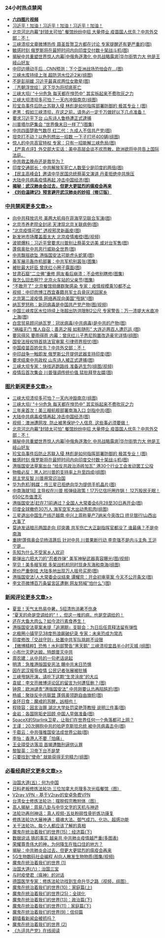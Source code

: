 <div class="catlist">
<h3>24小时热点禁闻</h3>
<ul>
<li><b><a href="http://d1.bdrive.tk/64.mp4" target="_blank">六四图片视频</a></b></li>
<li><a href="https://github.com/fqnews/bnews/blob/master/comments/20200621/783267.md">习近平！加油！习近平！加油！习近平！加油！</a></li>
<li><a href="https://github.com/fqnews/bnews/blob/master/topimagenews/20200621/1348389.md">北京河北内幕“封锁太可怕” 餐馆纷纷中招 大量停业 疫苗国人优先？中共外交部：不！</a></li>
<li><a href="https://github.com/fqnews/bnews/blob/master/cnnews/20200621/1348321.md">三峡溃坝文章微博热传 聂圣哲贺卫方都在讨论 专家提醒还有更严重的(图)</a></li>
<li><a href="https://github.com/fqnews/bnews/blob/master/topimagenews/20200621/1348275.md">敏感时刻 俄罗斯将在最短时间内向印度交付数十架战斗机(图)</a></li>
<li><a href="https://github.com/fqnews/bnews/blob/master/topimagenews/20200621/1348327.md">揭秘中共重塑世界惊人内幕|中俄角逐激化 中共战略露底|华尔街势力大 他是王岐山好友</a></li>
<li><a href="https://github.com/fqnews/bnews/blob/master/cbnews/20200621/1348269.md">中印边境动手后…CNN预测：下个亚洲战场恐怕会在…(图)</a></li>
<li><a href="https://github.com/fqnews/bnews/blob/master/cbnews/20200622/1348445.md">三峡水库持续上涨 超防洪水位近2米(组图)</a></li>
<li><a href="https://github.com/fqnews/bnews/blob/master/cbnews/20200622/1348493.md">不是彭丽媛 习近平最喜欢两位女歌星(图)</a></li>
<li><a href="https://github.com/fqnews/bnews/blob/master/ssgc/20200622/1348459.md">〖兲朝浮世绘〗这下华为将彻底死亡</a></li>
<li><a href="https://github.com/fqnews/bnews/blob/master/topimagenews/20200622/1348484.md">三峡大坝/ “十分危急 每天都在惶恐中” 其实拆起来不费吹灰之力</a></li>
<li><a href="https://github.com/fqnews/bnews/blob/master/topimagenews/20200622/1348555.md">三峡大坝溃坝多可怕？一天内冲毁南京(组图)</a></li>
<li><a href="https://github.com/fqnews/bnews/blob/master/topimagenews/20200621/1348303.md">珍宝岛事件后防止苏联入侵 林彪是如何指挥部署防御的 极其专业！(图)</a></li>
<li><a href="https://github.com/fqnews/bnews/blob/master/bannedvideo/20200621/1348397.md">老黑：假如三峡溃坝，在这之前，请务必一定千万做好以下几点准备！ </a></li>
<li><a href="https://github.com/fqnews/bnews/blob/master/renquan/20200621/1348362.md">要求习近平下台 山东诗人鲁杨遭正式逮捕</a></li>
<li><a href="https://github.com/fqnews/bnews/blob/master/cbnews/20200621/1348304.md">川普塔尔萨集会 “世界像末日一样了”(图集)</a></li>
<li><a href="https://github.com/fqnews/bnews/blob/master/cbnews/20200622/1348442.md">中共四面楚歌气数尽 红二代：九成人不信共产党(图)</a></li>
<li><a href="https://github.com/fqnews/bnews/blob/master/cnnews/20200621/1348290.md">坦克打不动？以色列想出一招数 一下子打坏400辆(组图)</a></li>
<li><a href="https://github.com/fqnews/bnews/blob/master/cbnews/20200622/1348498.md">惊人的中共高官特权 专家：只有一招能解三峡危局(图)</a></li>
<li><a href="https://github.com/fqnews/bnews/blob/master/cbnews/20200621/1348268.md">【严真点评】外交部大实话：美中高层会谈不欢而散，欧洲欲将中共告上国际法庭。</a></li>
<li><a href="https://github.com/fqnews/bnews/blob/master/cbnews/20200621/1348391.md">中共救孟晚舟还是救华为？</a></li>
<li><a href="https://github.com/fqnews/bnews/blob/master/cbnews/20200621/1348398.md">印度交通部长：中共解放军死亡人数至少是印度的两倍(图)</a></li>
<li><a href="https://github.com/fqnews/bnews/blob/master/comments/20200622/1348456.md">【民主高峰会】邀请中华民国总统蔡英文演讲 丹麦拒绝中共施压</a></li>
<li><a href="https://github.com/fqnews/bnews/blob/master/topimagenews/20200622/1348419.md">大陆中共病毒疫情再起 冲击中国经济(图)</a></li>
<li><b><a href="https://github.com/fqnews/bnews/blob/master/comments/20200211/1275071.md" target="_blank">揭秘：武汉肺炎会过去，但更大更猛烈的瘟疫会再来</a></b></li>
<li><b><a href="https://github.com/fqnews/bnews/blob/master/comments/20200207/1272816.md" target="_blank">《刘伯温碑记》预言避开武汉肺炎的妙招（修订版）</a></b></li>
</ul>
</div>

<div class="catlist">
<h3><a href="https://github.com/fqnews/bnews/blob/master/cbnews/" target="_blank">中共禁闻</a><span><a href="https://github.com/fqnews/bnews/blob/master/cbnews/" target="_blank" rel="nofollow">更多文章>></a></span></h3>
<ul>
<li><a href="https://github.com/fqnews/bnews/blob/master/cbnews/20200622/1348661.md" target="_blank">向中共释放讯号 美两大航母在菲海罕见联合军演(图)</a></li>
<li><a href="https://github.com/fqnews/bnews/blob/master/cbnews/20200622/1348660.md" target="_blank">北京市养老院全封闭 天津现北京关联病例(图)</a></li>
<li><a href="https://github.com/fqnews/bnews/blob/master/cbnews/20200622/1348656.md" target="_blank">“北京疫情可控” 透视邪灵新画皮(图)</a></li>
<li><a href="https://github.com/fqnews/bnews/blob/master/cbnews/20200622/1348655.md" target="_blank">新发地市场覆盖面太大 北京疫情难控(图/视频)</a></li>
<li><a href="https://github.com/fqnews/bnews/blob/master/cbnews/20200622/1348654.md" target="_blank">波顿爆料：习近平曾要求川普别让蔡英文访美 或对台军售(图)</a></li>
<li><a href="https://github.com/fqnews/bnews/blob/master/cbnews/20200622/1348650.md" target="_blank">蓬佩奥批中共恶行威胁全世界(图)</a></li>
<li><a href="https://github.com/fqnews/bnews/blob/master/cbnews/20200622/1348647.md" target="_blank">中共飘摇欲坠 港版国安法可能虎头蛇尾(图)</a></li>
<li><a href="https://github.com/fqnews/bnews/blob/master/cbnews/20200622/1348646.md" target="_blank">美军展示轰炸机部署：中共军机别嚣张(图集)</a></li>
<li><a href="https://github.com/fqnews/bnews/blob/master/cbnews/20200622/1348645.md" target="_blank">被批最大奸臣 曾庆红小圈子露面(图)</a></li>
<li><a href="https://github.com/fqnews/bnews/blob/master/cbnews/20200622/1348622.md" target="_blank">甘肃石窟“二立佛”重修 网友看后崩溃：不会修别瞎修(图集)</a></li>
<li><a href="https://github.com/fqnews/bnews/blob/master/cbnews/20200622/1348621.md" target="_blank">我怎么回去啊?? 北京火车站的父亲节(图集)</a></li>
<li><a href="https://github.com/fqnews/bnews/blob/master/cbnews/20200622/1348620.md" target="_blank">“不敢开了” 北京餐馆频爆群聚感染 专家：疫情规模乘10都不止</a></li>
<li><a href="https://github.com/fqnews/bnews/blob/master/cbnews/20200622/1348589.md" target="_blank">视频：中印肉博江西宜春籍共军士兵骨灰送回家乡</a></li>
<li><a href="https://github.com/fqnews/bnews/blob/master/cbnews/20200622/1348584.md" target="_blank">北京第二波疫情 网络再现向美国“甩锅”(图)</a></li>
<li><a href="https://github.com/fqnews/bnews/blob/master/cbnews/20200622/1348578.md" target="_blank">纳瓦罗怒称：新冠病毒是中国共产党产物(图/视频)</a></li>
<li><a href="https://github.com/fqnews/bnews/blob/master/cbnews/20200622/1348577.md" target="_blank">中国三峡库区水位持续上涨超出防洪限制2公尺 专家警告：万一溃堤大水直冲上海(图)</a></li>
<li><a href="https://github.com/fqnews/bnews/blob/master/cbnews/20200622/1348566.md" target="_blank">白宫贸易顾问纳瓦罗：冠状病毒(中共病毒)是中共的产物(图)</a></li>
<li><a href="https://github.com/fqnews/bnews/blob/master/cbnews/20200622/1348565.md" target="_blank">“祸福无门 惟人自召；善恶之报 如影随形” 大连近两百人遭厄运 (图)</a></li>
<li><a href="https://github.com/fqnews/bnews/blob/master/cbnews/20200622/1348558.md" target="_blank">要风得风 要雨得雨 内幕：曾庆红儿子悉尼购置改造豪宅详情(组图)</a></li>
<li><a href="https://github.com/fqnews/bnews/blob/master/cbnews/20200622/1348557.md" target="_blank">国安法授权特首挑法官审案 引律师界担忧(图)</a></li>
<li><a href="https://github.com/fqnews/bnews/blob/master/cbnews/20200622/1348556.md" target="_blank">中国疫苗百姓优先？中共外交部：不！</a></li>
<li><a href="https://github.com/fqnews/bnews/blob/master/cbnews/20200622/1348543.md" target="_blank">中印战争一触即发 俄罗斯公开提供武器支持印度(图)</a></li>
<li><a href="https://github.com/fqnews/bnews/blob/master/cbnews/20200622/1348542.md" target="_blank">要求结束中共政权 山东诗人被正式逮捕(图)</a></li>
<li><a href="https://github.com/fqnews/bnews/blob/master/cbnews/20200622/1348541.md" target="_blank">三峡大坝专家：快找逃跑路线 准备逃生包(组图/视频)</a></li>
<li><a href="https://github.com/fqnews/bnews/blob/master/cbnews/20200622/1348525.md" target="_blank">疫情后首次集会 川普强调传统价值 猛批拜登左媒(图)</a></li>

</ul>
</div>
<div class="catlist">
<h3><a href="https://github.com/fqnews/bnews/blob/master/topimagenews/" target="_blank">图片新闻</a><span><a href="https://github.com/fqnews/bnews/blob/master/topimagenews/" target="_blank" rel="nofollow">更多文章>></a></span></h3>
<ul>
<li><a href="https://github.com/fqnews/bnews/blob/master/topimagenews/20200622/1348555.md" target="_blank">三峡大坝溃坝多可怕？一天内冲毁南京(组图)</a></li>
<li><a href="https://github.com/fqnews/bnews/blob/master/topimagenews/20200622/1348484.md" target="_blank">三峡大坝/ “十分危急 每天都在惶恐中” 其实拆起来不费吹灰之力</a></li>
<li><a href="https://github.com/fqnews/bnews/blob/master/topimagenews/20200622/1348425.md" target="_blank">三年来首次！美三艘航舰部署南海入口 剑指中共(图)</a></li>
<li><a href="https://github.com/fqnews/bnews/blob/master/topimagenews/20200622/1348419.md" target="_blank">大陆中共病毒疫情再起 冲击中国经济(图)</a></li>
<li><a href="https://github.com/fqnews/bnews/blob/master/comments/20200621/1348405.md" target="_blank">视频：澳洲遭网攻, 防止被黑保护个人信息, 这些事必须要做！</a></li>
<li><a href="https://github.com/fqnews/bnews/blob/master/topimagenews/20200621/1348389.md" target="_blank">北京河北内幕“封锁太可怕” 餐馆纷纷中招 大量停业 疫苗国人优先？中共外交部：不！</a></li>
<li><a href="https://github.com/fqnews/bnews/blob/master/topimagenews/20200621/1348327.md" target="_blank">揭秘中共重塑世界惊人内幕|中俄角逐激化 中共战略露底|华尔街势力大 他是王岐山好友</a></li>
<li><a href="https://github.com/fqnews/bnews/blob/master/topimagenews/20200621/1348303.md" target="_blank">珍宝岛事件后防止苏联入侵 林彪是如何指挥部署防御的 极其专业！(图)</a></li>
<li><a href="https://github.com/fqnews/bnews/blob/master/topimagenews/20200621/1348275.md" target="_blank">敏感时刻 俄罗斯将在最短时间内向印度交付数十架战斗机(图)</a></li>
<li><a href="https://github.com/fqnews/bnews/blob/master/topimagenews/20200621/1348251.md" target="_blank">港版国安法草案出台 &#8220;给反共政治添砖加瓦&#8221; 港30个行业工会发动罢工公投</a></li>
<li><a href="https://github.com/fqnews/bnews/blob/master/topimagenews/20200621/1348244.md" target="_blank">物极必反：黑人对川普的支持率上升至四成(组图)</a></li>
<li><a href="https://github.com/fqnews/bnews/blob/master/comments/20200621/1348236.md" target="_blank">民主党反智 川普用常识治国</a></li>
<li><a href="https://github.com/fqnews/bnews/blob/master/topimagenews/20200621/1348187.md" target="_blank">华为危机|韩媒：传三星已拒绝向华为提供手机晶片(图)</a></li>
<li><a href="https://github.com/fqnews/bnews/blob/master/topimagenews/20200621/1348186.md" target="_blank">中南海就1招 主导权在川普 核弹级政策！17万亿信托圈炸锅！ 12万股民无眠！650亿市值湮灭</a></li>
<li><a href="https://github.com/fqnews/bnews/blob/master/topimagenews/20200621/1348151.md" target="_blank">港版国安法|赶在7.1前通过？全国人大常委会6月28至30日再开会(图)</a></li>
<li><a href="https://github.com/fqnews/bnews/blob/master/topimagenews/20200621/1348103.md" target="_blank">印度全球撤侨30万人 海军空军大出动秀肌肉(组图)</a></li>
<li><a href="https://github.com/fqnews/bnews/blob/master/topimagenews/20200620/1347982.md" target="_blank">三星退出中国生产线迁越南 中兴上周称量产7纳米今突改口 挤兑银行!山西出大事了</a></li>
<li><a href="https://github.com/fqnews/bnews/blob/master/topimagenews/20200620/1347910.md" target="_blank">莫迪发话暗示两国走向 印突袭 共军伤亡大正副指挥官都没了 谁最痛？不是中南海</a></li>
<li><a href="https://github.com/fqnews/bnews/blob/master/topimagenews/20200620/1347832.md" target="_blank">重磅!蓬佩奥会见杨洁篪后 针对中共 川普果断行动 李克强不是内斗主角 王沪宁是&#8230;</a></li>
<li><a href="https://github.com/fqnews/bnews/blob/master/comments/20200620/1346848.md" target="_blank">先知为什么不受家乡人欢迎</a></li>
<li><a href="https://github.com/fqnews/bnews/blob/master/topimagenews/20200620/1347824.md" target="_blank">能弹出六把大刀的“忍者炸弹” 美军神秘武器真容曝光(图/视频)</a></li>
<li><a href="https://github.com/fqnews/bnews/blob/master/topimagenews/20200620/1347800.md" target="_blank">罕见！美多艘军舰 多架战机机同时现身东海和南海(组图)</a></li>
<li><a href="https://github.com/fqnews/bnews/blob/master/topimagenews/20200620/1347784.md" target="_blank">房价严重倒挂 大陆多地出现万人摇号买房(图)</a></li>
<li><a href="https://github.com/fqnews/bnews/blob/master/topimagenews/20200620/1347757.md" target="_blank">港版国安法|人大常委会议结束 谭耀宗：开会初审草案 今天不公开条文(图)</a></li>
<li><a href="https://github.com/fqnews/bnews/blob/master/topimagenews/20200620/1347755.md" target="_blank">李文亮微博百万条留言区遭删 网友怒喊&#8221;怕什么&#8221;(图)</a></li>

</ul>
</div>
<div class="catlist">
<h3><a href="https://github.com/fqnews/bnews/blob/master/comments/" target="_blank">新闻评论</a><span><a href="https://github.com/fqnews/bnews/blob/master/comments/" target="_blank" rel="nofollow">更多文章>></a></span></h3>
<ul>
<li><a href="https://github.com/fqnews/bnews/blob/master/comments/20200622/1348666.md" target="_blank">夏至！天气太热易中暑，5招清热消暑不伤身</a></li>
<li><a href="https://github.com/fqnews/bnews/blob/master/comments/20200622/1348665.md" target="_blank">“夏天的命是空调给的”！，但这一堆的病，也是空调给的！</a></li>
<li><a href="https://github.com/fqnews/bnews/blob/master/comments/20200622/1348664.md" target="_blank">还在大鱼大肉么？如今流行素食养生！</a></li>
<li><a href="https://github.com/fqnews/bnews/blob/master/comments/20200622/1348659.md" target="_blank">港版国安法草案未提「追溯期」支联会：为日后任意释法留有弹性</a></li>
<li><a href="https://github.com/fqnews/bnews/blob/master/comments/20200622/1348648.md" target="_blank">北极圈小镇罕见38度热浪飙破纪录  专家：未来恐成为常态</a></li>
<li><a href="https://github.com/fqnews/bnews/blob/master/comments/20200622/1348641.md" target="_blank">印度修改「交战守则」处置中共军队挑衅不设限</a></li>
<li><a href="https://github.com/fqnews/bnews/blob/master/comments/20200622/1348592.md" target="_blank">【微博精粹】恐怖！水利部警告“黑天鹅” 三峡溃坝宜昌半小时灭城 (组图)</a></li>
<li><a href="https://github.com/fqnews/bnews/blob/master/comments/20200622/1348575.md" target="_blank">小布什灭萨达姆，特朗普灭中共</a></li>
<li><a href="https://github.com/fqnews/bnews/blob/master/comments/20200622/1348571.md" target="_blank">周农建：从中共的一句老话说起</a></li>
<li><a href="https://github.com/fqnews/bnews/blob/master/comments/20200622/1348569.md" target="_blank">明清：急推港版国安恶法 曝中共末日恐惧</a></li>
<li><a href="https://github.com/fqnews/bnews/blob/master/comments/20200622/1348563.md" target="_blank">因在武汉报导疫情  公民记者张展被批捕</a></li>
<li><a href="https://github.com/fqnews/bnews/blob/master/comments/20200622/1348554.md" target="_blank">三峡甩锅开演，请吃下这颗“生灵涂炭”的大瓜</a></li>
<li><a href="https://github.com/fqnews/bnews/blob/master/comments/20200622/1348534.md" target="_blank">袁斌：李文亮微博评论区的留言为何遭狂删？(图)</a></li>
<li><a href="https://github.com/fqnews/bnews/blob/master/comments/20200622/1348533.md" target="_blank">钟原：欧洲谴责“港版国安法” 中共刚要认怂再陷尴尬(图)</a></li>
<li><a href="https://github.com/fqnews/bnews/blob/master/comments/20200622/1348532.md" target="_blank">杨威：聚拢反中共联盟 蓬佩奥领跑自由旗帜(图)</a></li>
<li><a href="https://github.com/fqnews/bnews/blob/master/comments/20200622/1348518.md" target="_blank">金环日食：魔戒的苏醒，凶相也！</a></li>
<li><a href="https://github.com/fqnews/bnews/blob/master/comments/20200622/1348511.md" target="_blank">程晓容：因言治罪 湖北大学处罚梁艳萍教授 说明三件事(图)</a></li>
<li><a href="https://github.com/fqnews/bnews/blob/master/comments/20200622/1348510.md" target="_blank">金岩：各国除垢史回顾 中国人早做准备(图)</a></li>
<li><a href="https://github.com/fqnews/bnews/blob/master/comments/20200622/1348505.md" target="_blank">SpaceX的Starlink卫星，让我们在世界任何一个角落都可上网？</a></li>
<li><a href="https://github.com/fqnews/bnews/blob/master/comments/20200622/1348503.md" target="_blank">王谨：20次拥抱中共的哈萨克斯坦总统 被中共病毒击中(图)</a></li>
<li><a href="https://github.com/fqnews/bnews/blob/master/comments/20200622/1348502.md" target="_blank">千载云：中共强推国安法成世界公敌(图)</a></li>
<li><a href="https://github.com/fqnews/bnews/blob/master/comments/20200622/1348501.md" target="_blank">李怡：香港人不要「怕痛」</a></li>
<li><a href="https://github.com/fqnews/bnews/blob/master/comments/20200622/1348496.md" target="_blank">王全璋受访落泪 首揭遭酷刑逼供认罪</a></li>
<li><a href="https://github.com/fqnews/bnews/blob/master/comments/20200622/1348495.md" target="_blank">黎智英：习帝下台不是梦</a></li>
<li><a href="https://github.com/fqnews/bnews/blob/master/comments/20200622/1348492.md" target="_blank">只要找到“使命” 就能获得无穷精力(组图)</a></li>

</ul>
</div>

<div class="catlist">
<h3><a href="https://github.com/fqnews/bnews/blob/master/bikan/" target="_blank">必看经典好文</a><span><a href="https://github.com/fqnews/bnews/blob/master/bikan/" target="_blank" rel="nofollow">更多文章>></a></span></h3>
<ul>
<li><a href="https://github.com/fqnews/bnews/blob/master/cbnews/20180311/913065.md" target="_blank">治国大道(五)：何为中国</a></li>
<li><a href="https://github.com/fqnews/bnews/blob/master/comments/20200531/1337359.md" target="_blank">日料老板修炼法轮功 三位加拿大总理多次光临餐馆（图）</a></li>
<li><a href="https://github.com/fqnews/bnews/blob/master/comments/20200112/1257608.md" target="_blank">V2ray VPN &#8211; 基于V2ray的安卓免费VPN</a></li>
<li><a href="https://github.com/fqnews/bnews/blob/master/cbnews/20200610/1342772.md" target="_blank">台湾女士修炼法轮功：摆脱假宗教附体（图）</a></li>
<li><a href="https://github.com/fqnews/bnews/blob/master/aomi/history/20170924/831575.md" target="_blank">高人揭秘：周易八卦与中华文字的天机与神迹</a></li>
<li><a href="https://github.com/fqnews/bnews/blob/master/comments/20190516/1128964.md" target="_blank">法轮功再创神话：真人视频-五处粉碎性骨折炼功康复</a></li>
<li><a href="https://github.com/fqnews/bnews/blob/master/comments/20191203/1234383.md" target="_blank">修炼法轮功大展神通：摄魂大法、御气成刀、化功、超感功能</a></li>
<li><a href="https://github.com/fqnews/bnews/blob/master/topimagenews/20161125/619230.md" target="_blank">关于法轮功，每个人都应该了解的真相</a></li>
<li><a href="https://github.com/fqnews/bnews/blob/master/topimagenews/20180610/955499.md" target="_blank">魔鬼在统治着我们的世界(15)：经济篇(下)</a></li>
<li><a href="https://github.com/fqnews/bnews/blob/master/comments/20200620/1347687.md" target="_blank">数据说话 铁的事实 越亲共 中共肺炎疫情越严重(多图表)</a></li>
<li><a href="https://github.com/fqnews/bnews/blob/master/comments/20200618/1346830.md" target="_blank">荣耀尊贵伟大的神，为何降生在牲口住的地方？</a></li>
<li><a href="https://github.com/fqnews/bnews/blob/master/comments/20200211/1275071.md" target="_blank">揭秘：中共肺炎会过去，但更大更猛烈的瘟疫会再来</a></li>
<li><a href="https://github.com/fqnews/bnews/blob/master/topimagenews/20200527/1335347.md" target="_blank">5G生物数码社会编程 AI向人散发生物物质(图集/视频)</a></li>
<li><a href="https://github.com/fqnews/bnews/blob/master/topimagenews/20180519/944624.md" target="_blank">魔鬼在统治着我们的世界 (1)</a></li>
<li><a href="https://github.com/fqnews/bnews/blob/master/cbnews/20180312/913459.md" target="_blank">治国大道(六)：治国三宝</a></li>
<li><a href="https://github.com/fqnews/bnews/blob/master/comments/20200327/1301424.md" target="_blank">与时疫使君（瘟神）的对话</a></li>
<li><a href="https://github.com/fqnews/bnews/blob/master/comments/20200607/783186.md" target="_blank">德国医学专家：修炼法轮功找到生命升华之路（视频，组图）</a></li>
<li><a href="https://github.com/fqnews/bnews/blob/master/topimagenews/20180529/950153.md" target="_blank">魔鬼在统治着我们的世界(10)：家庭篇(上)</a></li>
<li><a href="https://github.com/fqnews/bnews/blob/master/comments/20181017/1014654.md" target="_blank">魔鬼在统治着我们的世界(25)：全球化</a></li>
<li><a href="https://github.com/fqnews/bnews/blob/master/topimagenews/20180602/951960.md" target="_blank">魔鬼在统治着我们的世界(13)：政治篇(下)</a></li>
<li><a href="https://github.com/fqnews/bnews/blob/master/topimagenews/20180530/950691.md" target="_blank">魔鬼在统治着我们的世界(11)：家庭篇(下)</a></li>
<li><a href="https://github.com/fqnews/bnews/blob/master/topimagenews/20180529/949649.md" target="_blank">魔鬼在统治着我们的世界(9)：信仰篇</a></li>
<li><a href="https://github.com/fqnews/bnews/blob/master/fanqiang/20200616/1345793.md" target="_blank">翻墙看新闻会被抓吗？</a></li>
<li><a href="https://github.com/fqnews/bnews/blob/master/topimagenews/20180520/944940.md" target="_blank">魔鬼在统治着我们的世界 (2)</a></li>
<li><a href="https://github.com/fqnews/bnews/blob/master/bookonline/20131116/201057.md" target="_blank">《九评共产党》在线阅读</a></li>

</ul>
</div>